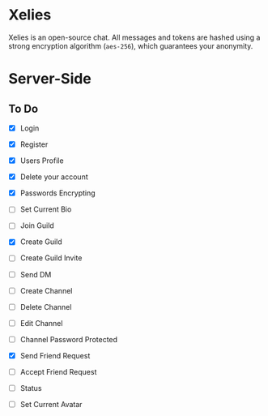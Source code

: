 # Xelies
Xelies is an open-source chat. All messages and tokens are hashed using a strong encryption algorithm (`aes-256`), which guarantees your anonymity.

# Server-Side

## To Do

- [X] Login
- [X] Register
- [X] Users Profile
- [X] Delete your account
- [X] Passwords Encrypting
- [ ] Set Current Bio
- [ ] Join Guild
- [X] Create Guild
- [ ] Create Guild Invite
- [ ] Send DM 
- [ ] Create Channel
- [ ] Delete Channel
- [ ] Edit Channel
- [ ] Channel Password Protected
- [X] Send Friend Request
- [ ] Accept Friend Request
- [ ] Status
- [ ] Set Current Avatar


